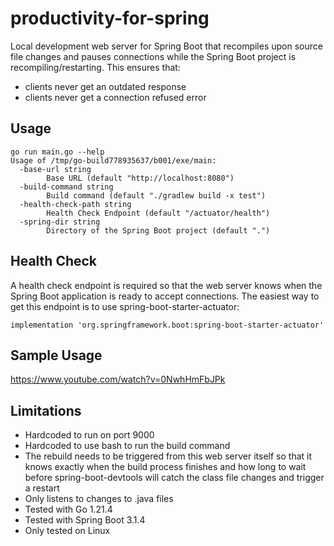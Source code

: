 # productivity-for-spring
Local development web server for Spring Boot that recompiles upon source file changes and pauses 
connections while the Spring Boot project is recompiling/restarting. This ensures that:
- clients never get an outdated response
- clients never get a connection refused error
 
## Usage

```
go run main.go --help
Usage of /tmp/go-build778935637/b001/exe/main:
  -base-url string
    	Base URL (default "http://localhost:8080")
  -build-command string
    	Build command (default "./gradlew build -x test")
  -health-check-path string
    	Health Check Endpoint (default "/actuator/health")
  -spring-dir string
    	Directory of the Spring Boot project (default ".")
```

## Health Check

A health check endpoint is required so that the web server knows when the Spring Boot application is ready to 
accept connections. The easiest way to get this endpoint is to use spring-boot-starter-actuator:

```
implementation 'org.springframework.boot:spring-boot-starter-actuator'
```

## Sample Usage

https://www.youtube.com/watch?v=0NwhHmFbJPk

## Limitations

- Hardcoded to run on port 9000
- Hardcoded to use bash to run the build command 
- The rebuild needs to be triggered from this web server itself so that it knows exactly when the build process
  finishes and how long to wait before spring-boot-devtools will catch the class file changes and trigger a restart
- Only listens to changes to .java files
- Tested with Go 1.21.4
- Tested with Spring Boot 3.1.4
- Only tested on Linux
